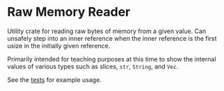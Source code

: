 # Raw Memory Reader

Utility crate for reading raw bytes of memory from a given value. Can unsafely step into an inner reference when the inner reference is the first usize in the initially given reference.

Primarily intended for teaching purposes at this time to show the internal values of various types such as slices, `str`, `String`, and `Vec`.

See the [tests](./src/lib.rs) for example usage.
